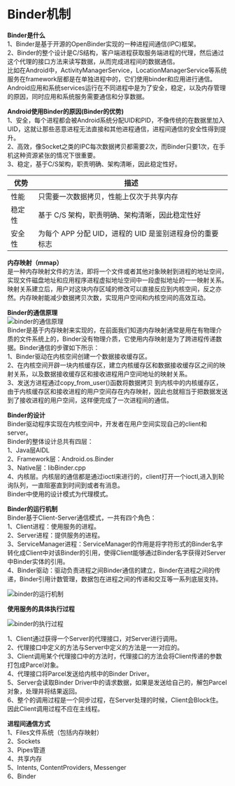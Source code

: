 # Binder机制

**Binder是什么**  
1、Binder是基于开源的OpenBinder实现的一种进程间通信(IPC)框架。  
2、Binder的整个设计是C/S结构，客户端进程获取服务端进程的代理，然后通过这个代理的接口方法来读写数据，从而完成进程间的数据通信。  
比如在Android中，ActivityManagerService，LocationManagerService等系统服务在framework层都是在单独进程中的，它们使用binder和应用进行通信。
Android应用和系统services运行在不同进程中是为了安全，稳定，以及内存管理的原因，同时应用和系统服务需要通信和分享数据。

**Android使用Binder的原因(Binder的优势)**  
1、安全，每个进程都会被Android系统分配UID和PID，不像传统的在数据里加入UID，这就让那些恶意进程无法直接和其他进程通信，进程间通信的安全性得到提升。  
2、高效，像Socket之类的IPC每次数据拷贝都需要2次，而Binder只要1次，在手机这种资源紧张的情况下很重要。  
3、稳定，基于C/S架构，职责明确、架构清晰，因此稳定性好。

| 优势	 | 描述 |
| --- | --- |
| 性能 | 只需要一次数据拷贝，性能上仅次于共享内存| 
| 稳定性 | 基于 C/S 架构，职责明确、架构清晰，因此稳定性好| 
| 安全性 | 为每个 APP 分配 UID，进程的 UID 是鉴别进程身份的重要标志| 

**内存映射（mmap）**  
是一种内存映射文件的方法，即将一个文件或者其他对象映射到进程的地址空间，实现文件磁盘地址和应用程序进程虚拟地址空间中一段虚拟地址的一一映射关系。映射关系建立后，用户对这块内存区域的修改可以直接反应到内核空间，反之亦然。内存映射能减少数据拷贝次数，实现用户空间和内核空间的高效互动。

**Binder的通信原理**  
![binder的通信原理](https://img.upyun.zzming.cn/android/binder_yuanli.png)  
Binder是基于内存映射来实现的，在前面我们知道内存映射通常是用在有物理介质的文件系统上的，Binder没有物理介质，它使用内存映射是为了跨进程传递数据。Binder通信的步骤如下所示：  
1、Binder驱动在内核空间创建一个数据接收缓存区。  
2、在内核空间开辟一块内核缓存区，建立内核缓存区和数据接收缓存区之间的映射关系，以及数据接收缓存区和接收进程用户空间地址的映射关系。  
3、发送方进程通过copy_from_user()函数将数据拷贝 到内核中的内核缓存区，由于内核缓存区和接收进程的用户空间存在内存映射，因此也就相当于把数据发送到了接收进程的用户空间，这样便完成了一次进程间的通信。

**Binder的设计**  
Binder驱动程序实现在内核空间中，开发者在用户空间实现自己的client和server。  
Binder的整体设计总共有四层：  
1、Java层AIDL  
2、Framework层：Android.os.Binder  
3、Native层：libBinder.cpp  
4、内核层。内核层的通信都是通过ioctl来进行的，client打开一个ioctl,进入到轮询队列，一直阻塞直到时间到或者有消息。  
<span>Binder中使用的设计模式为代理模式。</span>

**Binder的运行机制**  
Binder基于Client-Server通信模式，一共有四个角色：  
1、Client进程：使用服务的进程。  
2、Server进程：提供服务的进程。  
3、ServiceManager进程：ServiceManager的作用是将字符形式的Binder名字转化成Client中对该Binder的引用，使得Client能够通过Binder名字获得对Server中Binder实体的引用。  
4、Binder驱动：驱动负责进程之间Binder通信的建立，Binder在进程之间的传递，Binder引用计数管理，数据包在进程之间的传递和交互等一系列底层支持。  

![binder的运行机制](https://img.upyun.zzming.cn/android/binder_yunxing.png)

**使用服务的具体执行过程**

![binder的执行过程](https://img.upyun.zzming.cn/android/binder_zhixing.png)
 
1、Client通过获得一个Server的代理接口，对Server进行调用。  
2、代理接口中定义的方法与Server中定义的方法是一一对应的。  
3、Client调用某个代理接口中的方法时，代理接口的方法会将Client传递的参数打包成Parcel对象。  
4、代理接口将Parcel发送给内核中的Binder Driver。  
5、Server会读取Binder Driver中的请求数据，如果是发送给自己的，解包Parcel对象，处理并将结果返回。  
6、整个的调用过程是一个同步过程，在Server处理的时候，Client会Block住。因此Client调用过程不应在主线程。  

**进程间通信方式**  
1、Files文件系统（包括内存映射）  
2、Sockets  
3、Pipes管道  
4、共享内存  
5、Intents, ContentProviders, Messenger  
6、Binder  